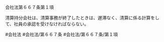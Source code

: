 会社法第６６７条第１項

清算持分会社は、清算事務が終了したときは、遅滞なく、清算に係る計算をして、社員の承認を受けなければならない。

#会社法
#会社法/第６６７条
#会社法/第６６７条/第１項

